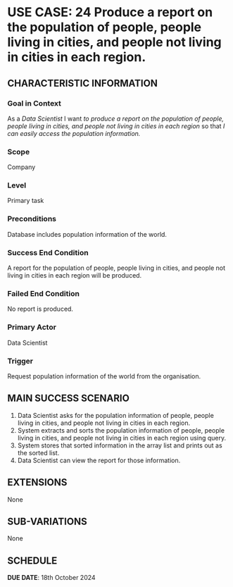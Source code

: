 # USE CASE: 24 Produce a report on the population of people, people living in cities, and people not living in cities in each region.
## CHARACTERISTIC INFORMATION

### Goal in Context

As a *Data Scientist* I want *to produce a report on the population of people, people living in cities, and people not living in cities in each region* so that *I can easily access the population information.*

### Scope

Company

### Level

Primary task

### Preconditions

Database includes population information of the world.

### Success End Condition

A report for the population of people, people living in cities, and people not living in cities in each region will be produced.

### Failed End Condition

No report is produced.

### Primary Actor

Data Scientist

### Trigger

Request population information of the world from the organisation.

## MAIN SUCCESS SCENARIO

1. Data Scientist asks for the population information of people, people living in cities, and people not living in cities in each region.
2. System extracts and sorts the population information of people, people living in cities, and people not living in cities in each region using query.
3. System stores that sorted information in the array list and prints out as the sorted list.
4. Data Scientist can view the report for those information.

## EXTENSIONS

None

## SUB-VARIATIONS

None

## SCHEDULE

**DUE DATE**: 18th October 2024